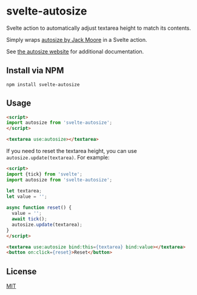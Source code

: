 # svelte-autosize

Svelte action to automatically adjust textarea height to match its contents.

Simply wraps [autosize by Jack Moore](https://github.com/jackmoore/autosize) in a Svelte action.

See [the autosize website](http://www.jacklmoore.com/autosize/) for additional documentation.

## Install via NPM

```
npm install svelte-autosize
```

## Usage

```html
<script>
import autosize from 'svelte-autosize';
</script>

<textarea use:autosize></textarea>
```

If you need to reset the textarea height, you can use `autosize.update(textarea)`. For example:

```html
<script>
import {tick} from 'svelte';
import autosize from 'svelte-autosize';

let textarea;
let value = '';
	
async function reset() {
  value = '';
  await tick();
  autosize.update(textarea);
}
</script>

<textarea use:autosize bind:this={textarea} bind:value></textarea>
<button on:click={reset}>Reset</button>
```

## License

[MIT](https://opensource.org/licenses/mit-license.php)
